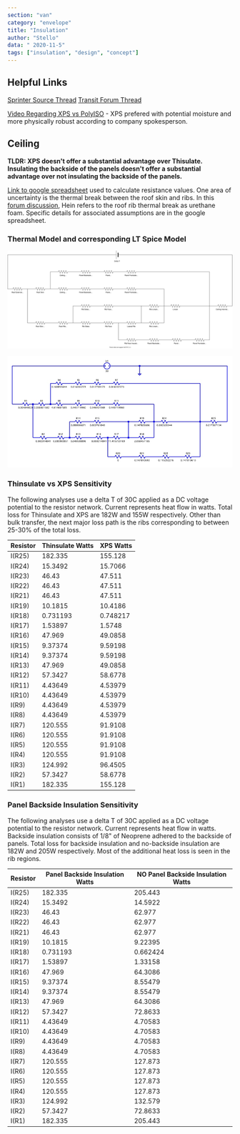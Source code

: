 ```yaml
---
section: "van"
category: "envelope"
title: "Insulation"
author: "Stello"
data: " 2020-11-5"
tags: ["insulation", "design", "concept"]
---
```




## Helpful Links

[Sprinter Source Thread](https://sprinter-source.com/forums/index.php?threads/74260/)
[Transit Forum Thread](https://www.fordtransitusaforum.com/threads/insulation-effectiveness.76890/)

[Video Regarding XPS vs PolyISO](https://www.youtube.com/watch?v=evMsenbwttw) - XPS prefered with potential moisture and more physically robust according to company spokesperson.



## Ceiling

**TLDR:  XPS doesn't offer a substantial advantage over Thisulate.  Insulating the backside of the panels doesn't offer a substantial advantage over not insulating the backside of the panels.**

[Link to google spreadsheet](https://docs.google.com/spreadsheets/d/17qdIqUtVVReb5lz_uMptEpswP-8dfLng_9TE0L671E0/edit?usp=sharing) used to calculate resistance values.  One area of uncertainty is the thermal break between the roof skin and ribs.  In this [forum discussion](https://www.fordtransitusaforum.com/threads/spray-foam-insulation-roof-leaks.74412/post-986882), Hein refers to the roof rib thermal break as urethane foam.  Specific details for associated assumptions are in the google spreadsheet.

### Thermal Model and corresponding LT Spice Model

![Ceiling Thermal Model](ceiling_thermal_model.svg)

![LT Spice Model](ceiling_thermal_model_thinsulate.jpg)

### Thinsulate vs XPS Sensitivity

The following analyses use a delta T of 30C applied as a DC voltage potential to the resistor network.  Current represents heat flow in watts.  Total loss for Thinsulate and XPS are 182W and 155W respectively.  Other than bulk transfer, the next major loss path is the ribs corresponding to between 25-30% of the total loss.

| Resistor | Thinsulate Watts | XPS Watts |
| -------- | ------------------ | ----------- |
| I(R25)   | 182.335            | 155.128     |
| I(R24)   | 15.3492            | 15.7066     |
| I(R23)   | 46.43              | 47.511      |
| I(R22)   | 46.43              | 47.511      |
| I(R21)   | 46.43              | 47.511      |
| I(R19)   | 10.1815            | 10.4186     |
| I(R18)   | 0.731193           | 0.748217    |
| I(R17)   | 1.53897            | 1.5748      |
| I(R16)   | 47.969             | 49.0858     |
| I(R15)   | 9.37374            | 9.59198     |
| I(R14)   | 9.37374            | 9.59198     |
| I(R13)   | 47.969             | 49.0858     |
| I(R12)   | 57.3427            | 58.6778     |
| I(R11)   | 4.43649            | 4.53979     |
| I(R10)   | 4.43649            | 4.53979     |
| I(R9)    | 4.43649            | 4.53979     |
| I(R8)    | 4.43649            | 4.53979     |
| I(R7)    | 120.555            | 91.9108     |
| I(R6)    | 120.555            | 91.9108     |
| I(R5)    | 120.555            | 91.9108     |
| I(R4)    | 120.555            | 91.9108     |
| I(R3)    | 124.992            | 96.4505     |
| I(R2)    | 57.3427            | 58.6778     |
| I(R1)    | 182.335            | 155.128     |



### Panel Backside Insulation Sensitivity

The following analyses use a delta T of 30C applied as a DC voltage potential to the resistor network.  Current represents heat flow in watts.  Backside insulation consists of 1/8" of Neoprene adhered to the backside of panels.  Total loss for backside insulation and no-backside insulation are 182W and 205W respectively.  Most of the additional heat loss is seen in the rib regions.

| Resistor | Panel Backside Insulation Watts | NO Panel Backside Insulation Watts |
| -------- | ------------------------------- | ---------------------------------- |
| I(R25)   | 182.335                         | 205.443                            |
| I(R24)   | 15.3492                         | 14.5922                            |
| I(R23)   | 46.43                           | 62.977                             |
| I(R22)   | 46.43                           | 62.977                             |
| I(R21)   | 46.43                           | 62.977                             |
| I(R19)   | 10.1815                         | 9.22395                            |
| I(R18)   | 0.731193                        | 0.662424                           |
| I(R17)   | 1.53897                         | 1.33158                            |
| I(R16)   | 47.969                          | 64.3086                            |
| I(R15)   | 9.37374                         | 8.55479                            |
| I(R14)   | 9.37374                         | 8.55479                            |
| I(R13)   | 47.969                          | 64.3086                            |
| I(R12)   | 57.3427                         | 72.8633                            |
| I(R11)   | 4.43649                         | 4.70583                            |
| I(R10)   | 4.43649                         | 4.70583                            |
| I(R9)    | 4.43649                         | 4.70583                            |
| I(R8)    | 4.43649                         | 4.70583                            |
| I(R7)    | 120.555                         | 127.873                            |
| I(R6)    | 120.555                         | 127.873                            |
| I(R5)    | 120.555                         | 127.873                            |
| I(R4)    | 120.555                         | 127.873                            |
| I(R3)    | 124.992                         | 132.579                            |
| I(R2)    | 57.3427                         | 72.8633                            |
| I(R1)    | 182.335                         | 205.443                            |
